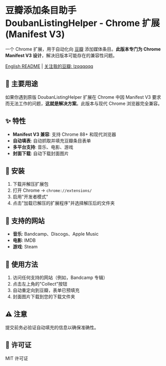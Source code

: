 # 豆瓣添加条目助手 DoubanListingHelper - Chrome 扩展 (Manifest V3)

一个 Chrome 扩展，用于自动化向 [豆瓣](https://www.douban.com/) 添加媒体条目。**此版本专门为 Chrome Manifest V3 设计**，解决旧版本可能存在的兼容性问题。

[English README](./README.md) | [关注我的豆瓣: lzqqqqqq](https://www.douban.com/people/49528893/)

## 🎯 主要用途

如果你遇到原版 DoubanListingHelper 扩展在 Chrome 中因 Manifest V3 要求而无法工作的问题，**这就是解决方案**。此版本与现代 Chrome 浏览器完全兼容。

## ✨ 特性

- **Manifest V3 兼容**: 支持 Chrome 88+ 和现代浏览器
- **自动填表**: 自动抓取并填充豆瓣条目表单
- **多平台支持**: 音乐、电影、游戏
- **封面下载**: 自动下载封面图片

## 🚀 安装

1. 下载并解压扩展包
2. 打开 Chrome → `chrome://extensions/`
3. 启用"开发者模式"
4. 点击"加载已解压的扩展程序"并选择解压后的文件夹

## 🎵 支持的网站

- **音乐**: Bandcamp、Discogs、Apple Music
- **电影**: IMDB
- **游戏**: Steam

## 📖 使用方法

1. 访问任何支持的网站（例如，Bandcamp 专辑）
2. 点击左上角的"Collect"按钮
3. 自动重定向到豆瓣，表单已预填充
4. 封面图片下载到您的下载文件夹

## ⚠️ 注意

提交前务必验证自动填充的信息以确保准确性。

## 📄 许可证

MIT 许可证 
